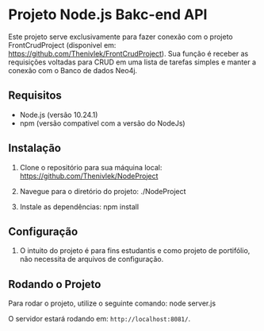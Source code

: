 # Projeto Node.js Bakc-end API

Este projeto serve exclusivamente para fazer conexão com o projeto FrontCrudProject (disponivel em: https://github.com/Thenivlek/FrontCrudProject). Sua função é receber as requisições voltadas para CRUD em uma lista de tarefas simples e manter a conexão com o Banco de dados Neo4j.

## Requisitos

- Node.js (versão 10.24.1)
- npm (versão compativel com a versão do NodeJs)

## Instalação

1. Clone o repositório para sua máquina local: https://github.com/Thenivlek/NodeProject

2. Navegue para o diretório do projeto: ./NodeProject


3. Instale as dependências: npm install


## Configuração

1. O intuito do projeto é para fins estudantis e como projeto de portifólio, não necessita de arquivos de configuração.

## Rodando o Projeto

Para rodar o projeto, utilize o seguinte comando: node server.js


O servidor estará rodando em: `http://localhost:8081/`.








